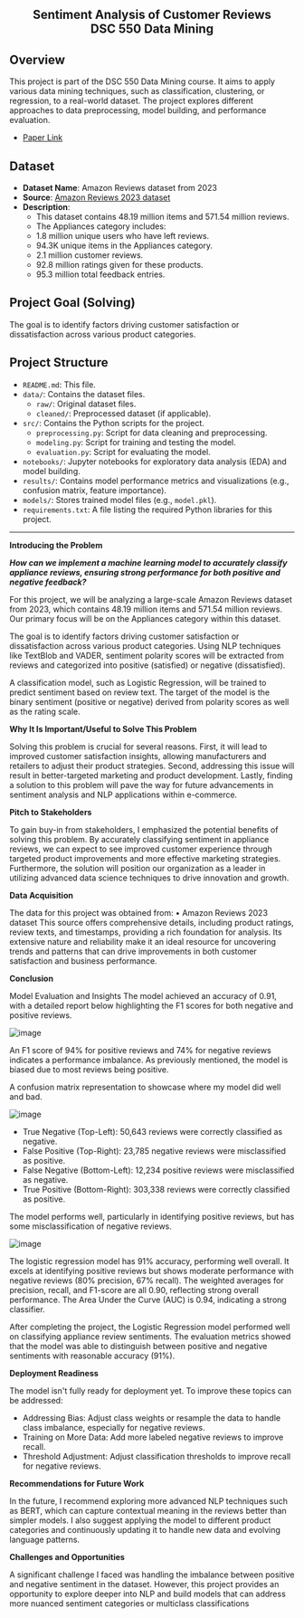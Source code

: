 ## <div align="center">  Sentiment Analysis of Customer Reviews <br> DSC 550 Data Mining</div>

## Overview
This project is part of the DSC 550 Data Mining course. It aims to apply various data mining techniques, such as classification, clustering, or regression, to a real-world dataset. The project explores different approaches to data preprocessing, model building, and performance evaluation.

- [Paper Link](https://github.com/hamzasalahds/amazon_reviews/blob/main/Salah_DSC_Final_Summary.pdf)

## Dataset
- **Dataset Name**: Amazon Reviews dataset from 2023
- **Source**: [Amazon Reviews 2023 dataset](https://amazon-reviews-2023.github.io/#grouped-by-category)
- **Description**: 
  - This dataset contains 48.19 million items and 571.54 million reviews. 
  - The Appliances category includes:
  - 1.8 million unique users who have left reviews.
  - 94.3K unique items in the Appliances category.
  - 2.1 million customer reviews.
  - 92.8 million ratings given for these products.
  - 95.3 million total feedback entries.
  
## Project Goal (Solving)
The goal is to identify factors driving customer satisfaction or dissatisfaction across various product categories. 

## Project Structure

- `README.md`: This file.
- `data/`: Contains the dataset files.
  - `raw/`: Original dataset files.
  - `cleaned/`: Preprocessed dataset (if applicable).
- `src/`: Contains the Python scripts for the project.
  - `preprocessing.py`: Script for data cleaning and preprocessing.
  - `modeling.py`: Script for training and testing the model.
  - `evaluation.py`: Script for evaluating the model.
- `notebooks/`: Jupyter notebooks for exploratory data analysis (EDA) and model building.
- `results/`: Contains model performance metrics and visualizations (e.g., confusion matrix, feature importance).
- `models/`: Stores trained model files (e.g., `model.pkl`).
- `requirements.txt`: A file listing the required Python libraries for this project.

---

**Introducing the Problem**

***How can we implement a machine learning model to accurately classify appliance
reviews, ensuring strong performance for both positive and negative feedback?***

For this project, we will be analyzing a large-scale Amazon Reviews dataset from 2023,
which contains 48.19 million items and 571.54 million reviews. Our primary focus will be
on the Appliances category within this dataset.

The goal is to identify factors driving customer satisfaction or dissatisfaction across various
product categories. Using NLP techniques like TextBlob and VADER, sentiment polarity
scores will be extracted from reviews and categorized into positive (satisfied) or negative
(dissatisfied).

A classification model, such as Logistic Regression, will be trained to predict sentiment
based on review text. The target of the model is the binary sentiment (positive or negative)
derived from polarity scores as well as the rating scale.


**Why It Is Important/Useful to Solve This Problem**

Solving this problem is crucial for several reasons. First, it will lead to improved customer
satisfaction insights, allowing manufacturers and retailers to adjust their product
strategies. Second, addressing this issue will result in better-targeted marketing and
product development. Lastly, finding a solution to this problem will pave the way for future
advancements in sentiment analysis and NLP applications within e-commerce.


**Pitch to Stakeholders**

To gain buy-in from stakeholders, I emphasized the potential benefits of solving this
problem. By accurately classifying sentiment in appliance reviews, we can expect to see
improved customer experience through targeted product improvements and more effective
marketing strategies. Furthermore, the solution will position our organization as a leader in
utilizing advanced data science techniques to drive innovation and growth.


**Data Acquisition**

The data for this project was obtained from:
• Amazon Reviews 2023 dataset
This source offers comprehensive details, including product ratings, review texts, and
timestamps, providing a rich foundation for analysis. Its extensive nature and reliability
make it an ideal resource for uncovering trends and patterns that can drive improvements
in both customer satisfaction and business performance.

**Conclusion**

Model Evaluation and Insights
The model achieved an accuracy of 0.91, with a detailed report below highlighting the F1
scores for both negative and positive reviews.

![image](https://github.com/user-attachments/assets/a84a1043-e317-461b-8e70-0b33c6b05c8f)

An F1 score of 94% for positive reviews and 74% for negative reviews indicates a
performance imbalance. As previously mentioned, the model is biased due to most
reviews being positive.

A confusion matrix representation to showcase where my model did well and bad.

![image](https://github.com/user-attachments/assets/1703b372-dc47-4dd8-825d-d771822d70a5)

- True Negative (Top-Left): 50,643 reviews were correctly classified as negative.
- False Positive (Top-Right): 23,785 negative reviews were misclassified as positive.
- False Negative (Bottom-Left): 12,234 positive reviews were misclassified as
negative.
- True Positive (Bottom-Right): 303,338 reviews were correctly classified as positive.

The model performs well, particularly in identifying positive reviews, but has some
misclassification of negative reviews.


![image](https://github.com/user-attachments/assets/f87341c1-da83-44cf-b5dc-c1ccc2bde08a)

The logistic regression model has 91% accuracy, performing well overall. It excels at
identifying positive reviews but shows moderate performance with negative reviews (80%
precision, 67% recall). The weighted averages for precision, recall, and F1-score are all
0.90, reflecting strong overall performance. The Area Under the Curve (AUC) is 0.94,
indicating a strong classifier.

After completing the project, the Logistic Regression model performed well on classifying
appliance review sentiments. The evaluation metrics showed that the model was able to
distinguish between positive and negative sentiments with reasonable accuracy (91%).

**Deployment Readiness**

The model isn't fully ready for deployment yet. To improve these topics can be addressed:
- Addressing Bias: Adjust class weights or resample the data to handle class
imbalance, especially for negative reviews.
- Training on More Data: Add more labeled negative reviews to improve recall.
- Threshold Adjustment: Adjust classification thresholds to improve recall for
negative reviews.

**Recommendations for Future Work**

In the future, I recommend exploring more advanced NLP techniques such as BERT, which
can capture contextual meaning in the reviews better than simpler models. I also suggest
applying the model to different product categories and continuously updating it to handle
new data and evolving language patterns.


**Challenges and Opportunities**

A significant challenge I faced was handling the imbalance between positive and negative
sentiment in the dataset. However, this project provides an opportunity to explore deeper
into NLP and build models that can address more nuanced sentiment categories or multiclass classifications



